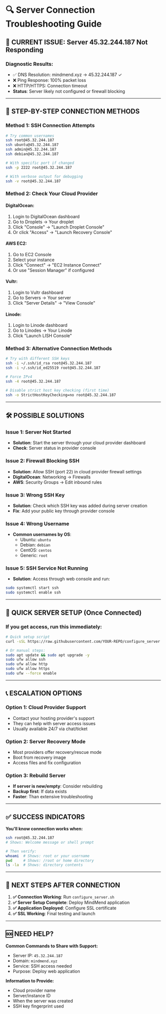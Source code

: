 # 🔍 Server Connection Troubleshooting Guide

## 🚨 **CURRENT ISSUE**: Server 45.32.244.187 Not Responding

### **Diagnostic Results:**
- ✅ DNS Resolution: mindmend.xyz → 45.32.244.187 ✓
- ❌ Ping Response: 100% packet loss
- ❌ HTTP/HTTPS: Connection timeout
- **Status**: Server likely not configured or firewall blocking

---

## 🔧 **STEP-BY-STEP CONNECTION METHODS**

### **Method 1: SSH Connection Attempts**
```bash
# Try common usernames
ssh root@45.32.244.187
ssh ubuntu@45.32.244.187  
ssh admin@45.32.244.187
ssh debian@45.32.244.187

# With specific port if changed
ssh -p 2222 root@45.32.244.187

# With verbose output for debugging
ssh -v root@45.32.244.187
```

### **Method 2: Check Your Cloud Provider**

#### **DigitalOcean:**
1. Login to DigitalOcean dashboard
2. Go to Droplets → Your droplet
3. Click "Console" → "Launch Droplet Console"
4. Or click "Access" → "Launch Recovery Console"

#### **AWS EC2:**
1. Go to EC2 Console
2. Select your instance
3. Click "Connect" → "EC2 Instance Connect"
4. Or use "Session Manager" if configured

#### **Vultr:**
1. Login to Vultr dashboard
2. Go to Servers → Your server
3. Click "Server Details" → "View Console"

#### **Linode:**
1. Login to Linode dashboard
2. Go to Linodes → Your Linode
3. Click "Launch LISH Console"

### **Method 3: Alternative Connection Methods**
```bash
# Try with different SSH keys
ssh -i ~/.ssh/id_rsa root@45.32.244.187
ssh -i ~/.ssh/id_ed25519 root@45.32.244.187

# Force IPv4
ssh -4 root@45.32.244.187

# Disable strict host key checking (first time)
ssh -o StrictHostKeyChecking=no root@45.32.244.187
```

---

## 🛠️ **POSSIBLE SOLUTIONS**

### **Issue 1: Server Not Started**
- **Solution**: Start the server through your cloud provider dashboard
- **Check**: Server status in provider console

### **Issue 2: Firewall Blocking SSH**
- **Solution**: Allow SSH (port 22) in cloud provider firewall settings
- **DigitalOcean**: Networking → Firewalls
- **AWS**: Security Groups → Edit inbound rules

### **Issue 3: Wrong SSH Key**
- **Solution**: Check which SSH key was added during server creation
- **Fix**: Add your public key through provider console

### **Issue 4: Wrong Username**
- **Common usernames by OS**:
  - Ubuntu: `ubuntu`
  - Debian: `debian` 
  - CentOS: `centos`
  - Generic: `root`

### **Issue 5: SSH Service Not Running**
- **Solution**: Access through web console and run:
```bash
sudo systemctl start ssh
sudo systemctl enable ssh
```

---

## 🚀 **QUICK SERVER SETUP (Once Connected)**

### **If you get access, run this immediately:**
```bash
# Quick setup script
curl -sSL https://raw.githubusercontent.com/YOUR-REPO/configure_server.sh | sudo bash

# Or manual steps:
sudo apt update && sudo apt upgrade -y
sudo ufw allow ssh
sudo ufw allow http  
sudo ufw allow https
sudo ufw --force enable
```

---

## 📞 **ESCALATION OPTIONS**

### **Option 1: Cloud Provider Support**
- Contact your hosting provider's support
- They can help with server access issues
- Usually available 24/7 via chat/ticket

### **Option 2: Server Recovery Mode**
- Most providers offer recovery/rescue mode
- Boot from recovery image
- Access files and fix configuration

### **Option 3: Rebuild Server**
- **If server is new/empty**: Consider rebuilding
- **Backup first**: If data exists
- **Faster**: Than extensive troubleshooting

---

## ✅ **SUCCESS INDICATORS**

**You'll know connection works when:**
```bash
ssh root@45.32.244.187
# Shows: Welcome message or shell prompt

# Then verify:
whoami  # Shows: root or your username
pwd     # Shows: /root or home directory
ls -la  # Shows: directory contents
```

---

## 🎯 **NEXT STEPS AFTER CONNECTION**

1. **✅ Connection Working**: Run `configure_server.sh`
2. **✅ Server Setup Complete**: Deploy MindMend application
3. **✅ Application Deployed**: Configure SSL certificate
4. **✅ SSL Working**: Final testing and launch

---

## 🆘 **NEED HELP?**

**Common Commands to Share with Support:**
- Server IP: `45.32.244.187`
- Domain: `mindmend.xyz`
- Service: SSH access needed
- Purpose: Deploy web application

**Information to Provide:**
- Cloud provider name
- Server/instance ID
- When the server was created  
- SSH key fingerprint used